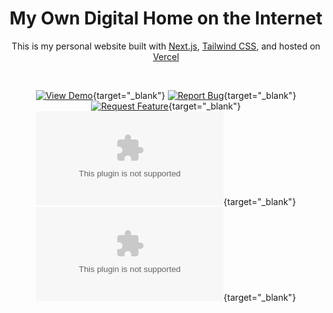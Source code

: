 <h1 align="center">
  My Own Digital Home on the Internet
</h1>

<p align="center">
  This is my personal website built with <a href="https://nextjs.org/" target="_blank">Next.js</a>, <a href="https://tailwindcss.com/" target="_blank">Tailwind CSS</a>, and hosted on <a href="https://www.vercel.com/" target="_blank">Vercel</a>
</p>

<br/>
<div align="center">

  [![View Demo](https://img.shields.io/badge/View%20Demo-8865ff?style=for-the-badge)](https://bonabrian.com){target="_blank"} [![Report Bug](https://img.shields.io/badge/Report%20Bug-ff5432?style=for-the-badge)](https://github.com/bonabrian/bonabrian.com/issues/new?assignees=&labels=bug&template=bug_report.md&title=){target="_blank"} [![Request Feature](https://img.shields.io/badge/Request%20Feature-96d117?style=for-the-badge)](https://github.com/bonabrian/bonabrian.com/issues/new?assignees=&labels=&template=feature_request.md&title=){target="_blank"} [![Forks](https://img.shields.io/github/forks/bonabrian/bonabrian.com?color=8865ff&style=for-the-badge)](https://github.com/bonabrian/bonabrian.com/fork){target="_blank"} [![Stars](https://img.shields.io/github/stars/bonabrian/bonabrian.com?color=8865ff&style=for-the-badge)](https://github.com/bonabrian/bonabrian.com/stargazers){target="_blank"}

</div>
